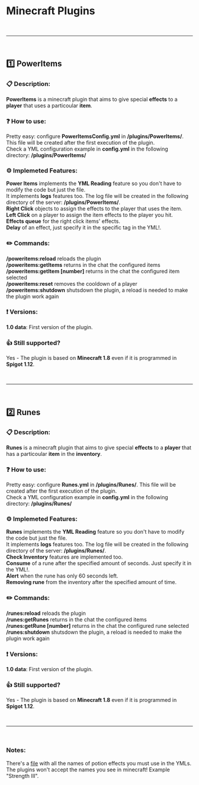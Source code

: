 # Minecraft Plugins

<br>

------------------------------------------------------------------------------------------------------------------------------------------------------------------------------

<br>

## :one: PowerItems

### :clipboard: Description:
**PowerItems** is a minecraft plugin that aims to give special **effects** to a **player** that uses a particoular **item**.

### :question: How to use:
Pretty easy: configure **PowerItemsConfig.yml** in **/plugins/PowerItems/**. This file will be created after the first execution of the plugin. <br>
Check a YML configuration example in **config.yml** in the following directory: **/plugins/PowerItems/**

### :gear: Implemeted Features:
**Power Items** implements the **YML Reading** feature so you don't have to modify the code but just the file. <br>
It implements **logs** features too. The log file will be created in the following directory of the server: **/plugins/PowerItems/**. <br>
**Right Click** objects to assign the effects to the player that uses the item. <br>
**Left Click** on a player to assign the item effects to the player you hit. <br>
**Effects queue** for the right click items' effects. <br>
**Delay** of an effect, just specify it in the specific tag in the YML!. <br>

### :pencil2: Commands:
**/poweritems:reload** reloads the plugin <br>
**/poweritems:getItems** returns in the chat the configured items <br>
**/poweritems:getItem [number]** returns in the chat the configured item selected <br>
**/poweritems:reset** removes the cooldown of a player <br>
**/poweritems:shutdown** shutsdown the plugin, a reload is needed to make the plugin work again <br>

### :exclamation: Versions:
**1.0 data**: First version of the plugin.

### :+1: Still supported?
Yes - The plugin is based on **Minecraft 1.8** even if it is programmed in **Spigot 1.12**.

<br>

------------------------------------------------------------------------------------------------------------------------------------------------------------------------------

<br>

## :two: Runes

### :clipboard: Description:
**Runes** is a minecraft plugin that aims to give special **effects** to a **player** that has a particoular **item** in the **inventory**.

### :question: How to use:
Pretty easy: configure **Runes.yml** in **/plugins/Runes/**. This file will be created after the first execution of the plugin. <br>
Check a YML configuration example in **config.yml** in the following directory: **/plugins/Runes/**

### :gear: Implemeted Features:
**Runes** implements the **YML Reading** feature so you don't have to modify the code but just the file. <br>
It implements **logs** features too. The log file will be created in the following directory of the server: **/plugins/Runes/**. <br>
**Check Inventory** features are implemented too. <br>
**Consume** of a rune after the specified amount of seconds. Just specify it in the YML!. <br>
**Alert** when the rune has only 60 seconds left. <br>
**Removing rune** from the inventory after the specified amount of time. <br>

### :pencil2: Commands:
**/runes:reload** reloads the plugin <br>
**/runes:getRunes** returns in the chat the configured items <br>
**/runes:getRune [number]** returns in the chat the configured rune selected <br>
**/runes:shutdown** shutsdown the plugin, a reload is needed to make the plugin work again <br>

### :exclamation: Versions:
**1.0 data**: First version of the plugin.

### :+1: Still supported?
Yes - The plugin is based on **Minecraft 1.8** even if it is programmed in **Spigot 1.12**.

<br>

------------------------------------------------------------------------------------------------------------------------------------------------------------------------------

<br>

### Notes:
There's a [file](PotionEffects.md) with all the names of potion effects you must use in the YMLs. <br>
The plugins won't accept the names you see in minecraft! Example "Strength III". <br>
